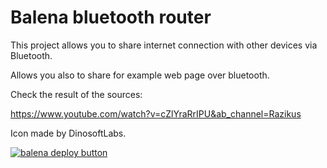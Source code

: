 # Balena bluetooth router

This project allows you to share internet connection with other devices via Bluetooth.

Allows you also to share for example web page over bluetooth.


Check the result of the sources:

https://www.youtube.com/watch?v=cZlYraRrIPU&ab_channel=Razikus


Icon made by DinosoftLabs.


[![balena deploy button](https://www.balena.io/deploy.svg)](https://dashboard.balena-cloud.com/deploy?repoUrl=https://github.com/Razikus/balena-bluetooth-router)
